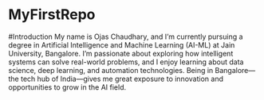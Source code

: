 # MyFirstRepo
#Introduction
My name is Ojas Chaudhary, and I’m currently pursuing a degree in Artificial Intelligence and Machine Learning (AI-ML) at Jain University, Bangalore. I’m passionate about exploring how intelligent systems can solve real-world problems, and I enjoy learning about data science, deep learning, and automation technologies. Being in Bangalore—the tech hub of India—gives me great exposure to innovation and opportunities to grow in the AI field.
